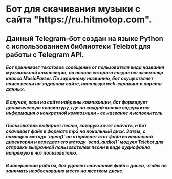 <h1>Бот для скачивания музыки с сайта <a>"https://ru.hitmotop.com"</a>.</h1>
<h2>Данный Telegram-бот создан на языке Python с использованием библиотеки Telebot для работы с Telegram API.</h2>

<h5>Бот принимает текстовое сообщение от пользователя вида названия музыкальной композиции, на основе которого создается экземпляр класса MusicParser. По заданному названию, бот осуществляет поиск песни на заданном сайте, используя web-скрапинг и парсинг данных.</h5>

<h5>В случае, если на сайте найдены композиции, бот формирует динамическую клавиатуру, где на каждой кнопке содержится информация о конкретной композиции - ее название и исполнитель.</h5>

<h5>Пользователь выбирает песню, которую хочет скачать, и бот скачивает файл в формате mp3 на локальный диск. Затем, с помощью метода `open()` он открывает этот файл из локальной директории и передает его методу `send_audio()` модуля Telebot для отправки выбранной пользователем песни в виде аудиофайла напрямую в чат пользователю. </h5>

<h5>В завершении работы, бот удаляет скачанный файл с диска, чтобы не занимать необоснованно место на жестком диске.</h5>
